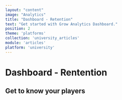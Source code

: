 ```yaml
---
layout: "content"
image: "Analytics"
title: "Dashboard - Retention"
text: "Get started with Grow Analytics Dashboard."
position: 2
theme: 'platforms'
collection: 'university_articles'
module: 'articles'
platform: 'university'
---
```


# Dashboard - Rentention

## Get to know your players
